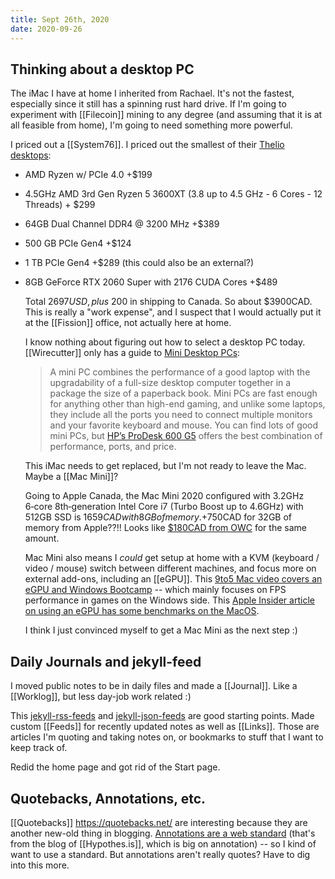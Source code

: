 ```yaml
---
title: Sept 26th, 2020
date: 2020-09-26
---
```


## Thinking about a desktop PC

The iMac I have at home I inherited from Rachael. It's not the fastest, especially since it still has a spinning rust hard drive. If I'm going to experiment with [[Filecoin]] mining to any degree (and assuming that it is at all feasible from home), I'm going to need something more powerful.

I priced out a [[System76]]. I priced out the smallest of their [Thelio desktops](https://system76.com/desktops/thelio-r1/configure):
- AMD Ryzen w/ PCIe 4.0 +$199
- 4.5GHz AMD 3rd Gen Ryzen 5 3600XT (3.8 up to 4.5 GHz - 6 Cores - 12 Threads) + $299
- 64GB Dual Channel DDR4 @ 3200 MHz +$389
- 500 GB PCIe Gen4 +$124
- 1 TB PCIe Gen4 +$289 (this could also be an external?)
- 8GB GeForce RTX 2060 Super with 2176 CUDA Cores +$489
  
  Total $2697USD, plus ~$200 in shipping to Canada. So about $3900CAD. This is really a "work expense", and I suspect that I would actually put it at the [[Fission]] office, not actually here at home.
  
  I know nothing about figuring out how to select a desktop PC today. [[Wirecutter]] only has a guide to [Mini Desktop PCs](https://www.nytimes.com/wirecutter/reviews/best-mini-desktop-pcs/):
  
  > A mini PC combines the performance of a good laptop with the upgradability of a full-size desktop computer together in a package the size of a paperback book. Mini PCs are fast enough for anything other than high-end gaming, and unlike some laptops, they include all the ports you need to connect multiple monitors and your favorite keyboard and mouse. You can find lots of good mini PCs, but [HP’s ProDesk 600 G5](https://www.nytimes.com/wirecutter/out/link/39345/163246/4/116590/?merchant=HP) offers the best combination of performance, ports, and price.
  
  This iMac needs to get replaced, but I'm not ready to leave the Mac. Maybe a [[Mac Mini]]?
  
  Going to Apple Canada, the Mac Mini 2020 configured with 3.2GHz 6‑core 8th‑generation Intel Core i7 (Turbo Boost up to 4.6GHz) with 512GB SSD is $1659CAD with 8GB of memory. +$750CAD for 32GB of memory from Apple??!! Looks like [$180CAD from OWC](https://eshop.macsales.com/shop/memory/owc/apple-mac-mini/2018) for the same amount.
  
  Mac Mini also means I _could_ get setup at home with a KVM (keyboard / video / mouse) switch between different machines, and focus more on external add-ons, including an [[eGPU]]. This [9to5 Mac video covers an eGPU and Windows Bootcamp](https://www.youtube.com/watch?v=oO2ixQqtIUY) -- which mainly focuses on FPS performance in games on the Windows side. This [Apple Insider article on using an eGPU has some benchmarks on the MacOS](https://appleinsider.com/articles/19/02/16/video-should-you-get-an-egpu-for-your-new-2018-mac-mini).
  
  I think I just convinced myself to get a Mac Mini as the next step :)
## Daily Journals and jekyll-feed

I moved public notes to be in daily files and made a [[Journal]]. Like a [[Worklog]], but less day-job work related :)

This [jekyll-rss-feeds](https://github.com/snaptortoise/jekyll-rss-feeds) and [jekyll-json-feeds](https://github.com/snaptortoise/jekyll-json-feeds) are good starting points. Made custom [[Feeds]] for recently updated notes as well as [[Links]]. Those are articles I'm quoting and taking notes on, or bookmarks to stuff that I want to keep track of.

Redid the home page and got rid of the Start page.
## Quotebacks, Annotations, etc.

[[Quotebacks]] https://quotebacks.net/ are interesting because they are another new-old thing in blogging. [Annotations are a web standard](https://web.hypothes.is/blog/annotation-is-now-a-web-standard/) (that's from the blog of [[Hypothes.is]], which is big on annotation) -- so I kind of want to use a standard. But annotations aren't really quotes? Have to dig into this more.